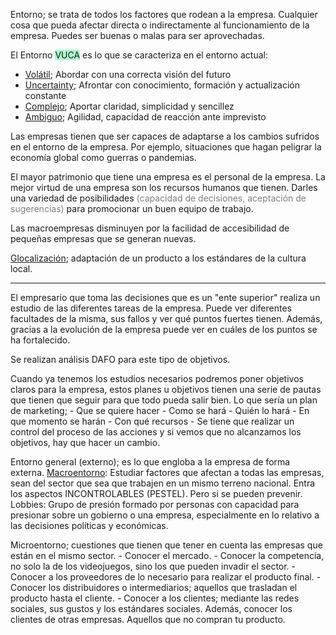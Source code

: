 Entorno; se trata de todos los factores que rodean a la empresa. Cualquier cosa que pueda afectar directa o indirectamente al funcionamiento de la empresa. Puedes ser buenas o malas para ser aprovechadas.

El Entorno <span style="background:#affad1">VUCA</span> es lo que se caracteriza en el entorno actual:
- <u>Volátil</u>; Abordar con una correcta visión del futuro
- <u>Uncertainty</u>; Afrontar con conocimiento, formación y actualización constante
- <u>Complejo</u>; Aportar claridad, simplicidad y sencillez
- <u>Ambiguo</u>; Agilidad, capacidad de reacción ante imprevisto

Las empresas tienen que ser capaces de adaptarse a los cambios sufridos en el entorno de la empresa. Por ejemplo, situaciones que hagan peligrar la economía global como guerras o pandemias.

El mayor patrimonio que tiene una empresa es el personal de la empresa. La mejor virtud de una empresa son los recursos humanos que tienen. Darles una variedad de posibilidades <font color="#7f7f7f">(capacidad de decisiones, aceptación de sugerencias)</font> para promocionar un buen equipo de trabajo. 

Las macroempresas disminuyen por la facilidad de accesibilidad de pequeñas empresas que se generan nuevas. 

<u>Glocalización</u>; adaptación de un producto a los estándares de la cultura local.   

---
El empresario que toma las decisiones que es un "ente superior" realiza un estudio de las diferentes tareas de la empresa. Puede ver diferentes facultades de la misma, sus fallos y ver qué puntos fuertes tienen. Además, gracias a la evolución de la empresa puede ver en cuáles de los puntos se ha fortalecido. 

Se realizan análisis DAFO para este tipo de objetivos.

Cuando ya tenemos los estudios necesarios podremos poner objetivos claros para la empresa, estos planes u objetivos tienen una serie de pautas que tienen que seguir para que todo pueda salir bien. Lo que sería un plan de marketing;
	- Que se quiere hacer
	- Como se hará
	- Quién lo hará
	- En que momento se harán
	- Con qué recursos
	- Se tiene que realizar un control del proceso de las acciones y si vemos que no alcanzamos los objetivos, hay que hacer un cambio. 


Entorno general (externo); es lo que engloba a la empresa de forma externa. 
	<u>Macroentorno</u>: Estudiar factores que afectan a todas las empresas, sean del sector que sea que trabajen en un mismo terreno nacional. Entra los aspectos INCONTROLABLES (PESTEL). Pero si se pueden prevenir.
	Lobbies: Grupo de presión formado por personas con capacidad para presionar sobre un gobierno o una empresa, especialmente en lo relativo a las decisiones políticas y económicas.


Microentorno; cuestiones que tienen que tener en cuenta las empresas que están en el mismo sector. 
	- Conocer el mercado. 
	- Conocer la competencia, no solo la de los videojuegos, sino los que pueden invadir el sector.
	- Conocer a los proveedores de lo necesario para realizar el producto final. 
	- Conocer los distribuidores o intermediarios; aquellos que trasladan el producto hasta el cliente.
	- Conocer a los clientes; mediante las redes sociales, sus gustos y los estándares sociales. Además, conocer los clientes de otras empresas. Aquellos que no compran tu producto.
